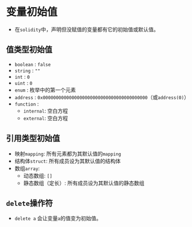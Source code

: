 # 变量初始值

- 在`solidity`中，声明但没赋值的变量都有它的初始值或默认值。

## 值类型初始值

- `boolean` : `false`
- `string` : `""`
- `int` : `0`
- `uint` : `0`
- `enum` : 枚举中的第一个元素
- `address` : `0x0000000000000000000000000000000000000000`（或`address(0)`）
- `function` :
  - `internal`: 空白方程
  - `external`: 空白方程

## 引用类型初始值

- 映射`mapping`: 所有元素都为其默认值的`mapping`
- 结构体`struct`: 所有成员设为其默认值的结构体
- 数组`array`:
  - 动态数组: `[]`
  - 静态数组（定长）: 所有成员设为其默认值的静态数组

## `delete`操作符

- `delete a` 会让变量`a`的值变为初始值。
